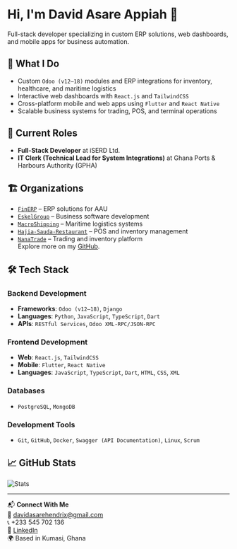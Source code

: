# Hi, I'm David Asare Appiah 👋

Full-stack developer specializing in custom ERP solutions, web dashboards, and mobile apps for business automation.

## 🔧 What I Do
- Custom `Odoo (v12–18)` modules and ERP integrations for inventory, healthcare, and maritime logistics  
- Interactive web dashboards with `React.js` and `TailwindCSS`  
- Cross-platform mobile and web apps using `Flutter` and `React Native`  
- Scalable business systems for trading, POS, and terminal operations

## 💼 Current Roles
- **Full-Stack Developer** at iSERD Ltd.  
- **IT Clerk (Technical Lead for System Integrations)** at Ghana Ports & Harbours Authority (GPHA)  

## 🏗️ Organizations
- [`FinERP`](https://github.com/FinERP) – ERP solutions for AAU  
- [`EskelGroup`](https://github.com/EskelGroup) – Business software development  
- [`MacroShipping`](https://github.com/MacroShipping) – Maritime logistics systems  
- [`Hajia-Sauda-Restaurant`](https://github.com/Hajia-Sauda-Restaurant) – POS and inventory management  
- [`NanaTrade`](https://github.com/NanaTrade) – Trading and inventory platform  
Explore more on my [GitHub](https://github.com/davido-00).

## 🛠️ Tech Stack

### Backend Development
- **Frameworks**: `Odoo (v12–18)`, `Django`
- **Languages**: `Python`, `JavaScript`, `TypeScript`, `Dart`
- **APIs**: `RESTful Services`, `Odoo XML-RPC/JSON-RPC`

### Frontend Development
- **Web**: `React.js`, `TailwindCSS`
- **Mobile**: `Flutter`, `React Native`
- **Languages**: `JavaScript`, `TypeScript`, `Dart`, `HTML`, `CSS`, `XML`

### Databases
- `PostgreSQL`, `MongoDB`

### Development Tools
- `Git`, `GitHub`, `Docker`, `Swagger (API Documentation)`, `Linux`, `Scrum`

## 📈 GitHub Stats
![Stats](https://github-readme-stats.vercel.app/api?username=davido-00&show_icons=true&theme=radical)

---

📬 **Connect With Me**  
📧 [davidasarehendrix@gmail.com](mailto:davidasarehendrix@gmail.com)  
📞 +233 545 702 136  
🔗 [LinkedIn](https://www.linkedin.com/in/david-asare-appiah-078779240)  
🌍 Based in Kumasi, Ghana
